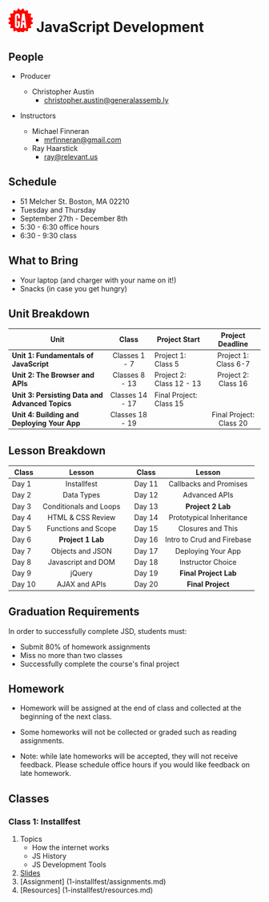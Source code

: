 # ![](assets/logo.png) JavaScript Development

## People

- Producer
  - Christopher Austin
    - [christopher.austin@generalassemb.ly](christopher.austin@generalassemb.ly)

- Instructors
  - Michael Finneran
    - [mrfinneran@gmail.com](mrfinneran@gmail.com)
  - Ray Haarstick
    - [ray@relevant.us](ray@relevant.us)

## Schedule

- 51 Melcher St. Boston, MA 02210
- Tuesday and Thursday
- September 27th - December 8th
- 5:30 - 6:30 office hours
- 6:30 - 9:30 class

## What to Bring

- Your laptop (and charger with your name on it!)
- Snacks (in case you get hungry)


## Unit Breakdown

| Unit | Class | Project Start | Project Deadline|
| --- | :---: |  --- | :---: |
| **Unit 1: Fundamentals of JavaScript** | Classes 1 - 7  | Project 1: Class 5| Project 1: Class 6-7|
| **Unit 2: The Browser and APIs** | Classes 8 - 13 | Project 2: Class 12 - 13 | Project 2: Class 16 |
| **Unit 3: Persisting Data and Advanced Topics**| Classes 14 - 17 |Final Project: Class 15| |
| **Unit 4: Building and Deploying Your App**| Classes 18 - 19 ||Final Project: Class 20|

## Lesson Breakdown

| Class | Lesson |  | Class | Lesson |
| --- | :---: | --- |  --- | :---: |
| Day 1 | Installfest || Day 11 | Callbacks and Promises |
| Day 2 | Data Types || Day 12 | Advanced APIs |
| Day 3 | Conditionals and Loops || Day 13 | **Project 2 Lab** |
| Day 4 | HTML & CSS Review || Day 14 | Prototypical Inheritance|
| Day 5 | Functions and Scope || Day 15 | Closures and This|
| Day 6 | **Project 1 Lab** || Day 16 | Intro to Crud and Firebase|
| Day 7 | Objects and JSON || Day 17 | Deploying Your App |
| Day 8 | Javascript and DOM || Day 18 |  Instructor Choice|
| Day 9 | jQuery || Day 19 | **Final Project Lab**|
| Day 10 | AJAX and APIs || Day 20| **Final Project**|

## Graduation Requirements
In order to successfully complete JSD, students must:

- Submit 80% of homework assignments
- Miss no more than two classes
- Successfully complete the course's final project

## Homework

- Homework will be assigned at the end of class and collected at the beginning of the next class.

- Some homeworks will not be collected or graded such as reading assignments. 

- Note: while late homeworks will be accepted, they will not receive feedback. Please schedule office hours if you would like feedback on late homework.

## Classes

### Class 1: Installfest
1.  Topics
	- How the internet works
	- JS History
	- JS Development Tools
2.  [Slides](http://ga-students.github.io/JS-BOS-03/1-installfest/)
3.  [Assignment] (1-installfest/assignments.md)
4.  [Resources] (1-installfest/resources.md)


